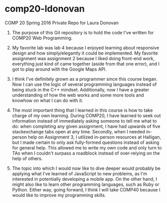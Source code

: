 # comp20-ldonovan
COMP 20 Spring 2016 Private Repo for Laura Donovan

1. The purpose of this Git repository is to hold the code I've written for COMP20 Web Programming.

2. My favorite lab was lab 4 because I enjoyed learning about responsive design and how simply/elegantly it could be implemented.  My favorite assignment was assignment 2 because I liked doing front-end work, everything just kind of came together (aside from that one error), and I got to play around with the Google Maps API.

3. I think I've definitely grown as a programmer since this course began. Now I can use the logic of several programming languages instead of being stuck in the C++ mindset. Additionally, now I have a greater understanding of how the web works and some more tools and knowhow on what I can do with it.  

4. The most important thing that I learned in this course is how to take charge of my own learning. During COMP20, I have learned to seek out information instead of immediately asking someone to tell me what to do: when completing any given assignment, I have had upwards of five stackexchange tabs open at any time. Secondly, when I needed in-person help on Assignment 3, I utilized in-person resources at Halligan, but I made certain to only ask fully-formed questions instead of asking for general help. This allowed me to write my own code and only turn to TAs when I couldn't surpass a roadblock instead of over-relying on the help of others.

5. The topic into which I would now like to dive deeper would probably be applying what I've learned of JavaScript to new problems, as I'm interested in potentially developing a mobile app. On the other hand, I might also like to learn other programming languages, such as Ruby or Python. Either way, going forward, I think I will take COMP40 because I would like to improve my programming skills.
